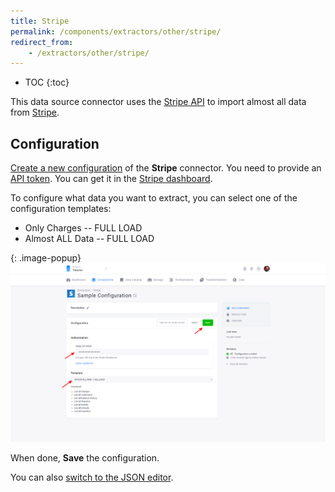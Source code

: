 ```yaml
---
title: Stripe
permalink: /components/extractors/other/stripe/
redirect_from:
    - /extractors/other/stripe/
---
```


* TOC
{:toc}

This data source connector uses the [Stripe API](https://stripe.com/docs/api) to import almost all data from [Stripe](https://stripe.com/).

## Configuration
[Create a new configuration](/components/#creating-component-configuration) of the **Stripe** connector.
You need to provide an [API token](https://stripe.com/docs/api#authentication).
You can get it in the [Stripe dashboard](https://dashboard.stripe.com/login?redirect=%2Faccount%2Fapikeys). 

To configure what data you want to extract, you can select one of the configuration templates:

- Only Charges -- FULL LOAD
- Almost ALL Data -- FULL LOAD

{: .image-popup}
![Screenshot - Stripe Confguration](/components/extractors/other/stripe/stripe-1.png)

When done, **Save** the configuration. 

You can also [switch to the JSON editor](/components/extractors/other/generic/#template-mode).
